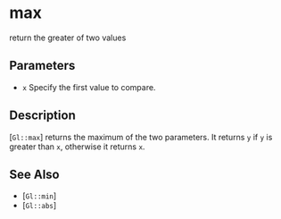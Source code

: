 # max
return the greater of two values

## Parameters
- `x`
  Specify the first value to compare.

## Description
[`Gl::max`] returns the maximum of the two parameters. It returns `y`
  if `y` is greater than `x`, otherwise it returns `x`.

## See Also
- [`Gl::min`]
- [`Gl::abs`]
